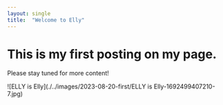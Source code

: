 ```yaml
---
layout: single
title:  "Welcome to Elly"
---
```


# This is my first posting on my page. 

Please stay tuned for more content!



![ELLY is Elly](./../images/2023-08-20-first/ELLY is Elly-1692499407210-7.jpg)
